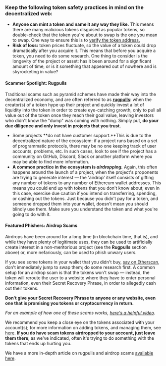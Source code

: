 ### Keep the following token safety practices in mind on the decentralized web:


* **Anyone can mint a token and name it any way they like.** This means there are many malicious tokens disguised as popular tokens, so double-check that the token you're about to swap is the one you mean to swap. One way to ensure this is to [verify the token address.](https://support.metamask.io/hc/en-us/articles/360059683451)
* **Risk of loss:** token prices fluctuate, so the value of a token could drop dramatically after you acquire it. This means that before you acquire a token, you need to do some research. One thing to consider is the longevity of the project or asset: has it been around for a significant amount of time, or is it something that appeared out of nowhere and is skyrocketing in value?



#### Scammer Spotlight: Rugpulls


Traditional scams such as pyramid schemes have made their way into the decentralized economy, and are often referred to as [**rugpulls**](https://support.metamask.io/hc/en-us/articles/4407169552667): when the creator(s) of a token hype up their project and quickly invest a lot of liquidity into the token in order to create eye-catching growth, only to pull all value out of the token once they reach their goal value, leaving investors who didn't know the "dump" was coming with nothing. Simply put, **do your due diligence and only invest in projects that you trust.**



* Some projects **do not have customer support.**This is due to the decentralized nature of the ecosystem: if a project runs based on a set of programmatic protocols, there may be no one keeping track of user accounts, problems, etc. In such cases, look to see if the project has a community on GitHub, Discord, Slack or another platform where you may be able to find more information.
* **A common practice in the ecosystem is *airdropping.*** Again, this often happens around the launch of a project, when the project's proponents are trying to generate interest — the 'airdrop' itself consists of gifting any number of tokens to any number of Ethereum wallet addresses. This means you could end up with tokens that you don't know about; even in this case, exercise due caution if you intend on transferring, spending, or cashing out the tokens. Just because you didn't pay for a token, and someone dropped them into your wallet, doesn't mean you should blindly use them. Make sure you understand the token and what you're going to do with it.



#### Featured Phishers: Airdrop Scams


Airdrops have been around for a long time (in blockchain time, that is), and while they have plenty of legitimate uses, they can be used to artificially create interest in a non-meritorious project (see the **Rugpulls** section above) or, more nefariously, can be used to phish unwary users.


If you see some tokens in your wallet that you didn't buy, [say on Etherscan](https://support.metamask.io/hc/en-us/articles/360057536611), don't immediately jump to swap them; do some research first. A common setup for an airdrop scam is that the tokens won't swap — instead, the token will reroute the user to a website where they have to enter personal information, even their Secret Recovery Phrase, in order to allegedly cash out their tokens.


**Don't give your Secret Recovery Phrase to anyone or any website, even one that is promising you tokens or cryptocurrency in return.** 


*For an example of how one of these scams works, [here's a helpful video](https://www.youtube.com/watch?v=M4rwlfzYskw).* 


We recommend you keep a close eye on the tokens associated with your account(s); for more information on adding tokens, and managing them, see [here](https://support.metamask.io/hc/en-us/articles/360015489031). **If you do have scam tokens airdropped to your account, just leave them there**; as we've indicated, often it's trying to do something with the tokens that ends up hurting you.


We have a more in-depth article on rugpulls and airdrop scams [available here](https://support.metamask.io/hc/en-us/articles/4407169552667-Scammers-and-Phishers-Rugpulls-and-airdrop-scams).


